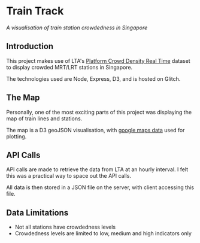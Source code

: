 # Train Track
*A visualisation of train station crowdedness in Singapore*

## Introduction
This project makes use of LTA's [Platform Crowd Density Real Time](https://datamall.lta.gov.sg/content/datamall/en/dynamic-data.html) dataset to display crowded MRT/LRT stations in Singapore.

The technologies used are Node, Express, D3, and is hosted on Glitch.

## The Map
Personally, one of the most exciting parts of this project was displaying the map of train lines and stations. 

The map is a D3 geoJSON visualisation, with [google maps data](https://www.google.com/maps/d/viewer?hl=en&mid=1YMHbvKhRjFUyYUZ7VpOiQSUZLmGb3xWe&ll=1.3432682458997904%2C103.81804908822264&z=12) used for plotting.

## API Calls
API calls are made to retrieve the data from LTA at an hourly interval. I felt this was a practical way to space out the API calls. 

All data is then stored in a JSON file on the server, with client accessing this file.

## Data Limitations
- Not all stations have crowdedness levels
- Crowdedness levels are limited to low, medium and high indicators only
